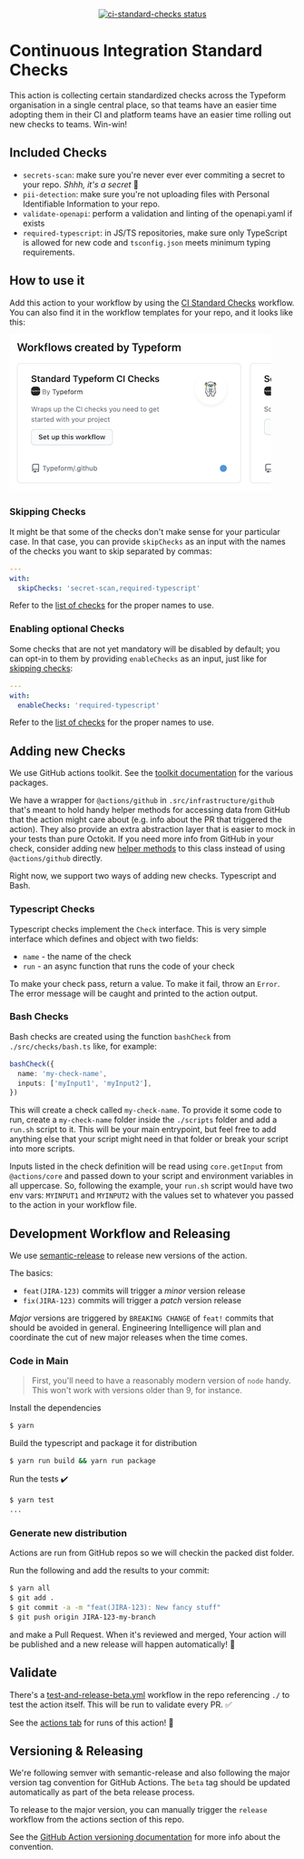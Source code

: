 <p align="center">
  <a href="https://github.com/Typeform/ci-standard-checks/actions"><img alt="ci-standard-checks status" src="https://github.com/Typeform/ci-standard-checks/workflows/build-test/badge.svg"></a>
</p>

# Continuous Integration Standard Checks

This action is collecting certain standardized checks across the
Typeform organisation in a single central place, so that teams have an
easier time adopting them in their CI and platform teams have an
easier time rolling out new checks to teams. Win-win!

## Included Checks

- `secrets-scan`: make sure you're never ever ever commiting a secret to
  your repo. _Shhh, it's a secret_ :shushing_face:
- `pii-detection`: make sure you're not uploading files with Personal Identifiable
  Information to your repo.
- `validate-openapi`: perform a validation and linting of the openapi.yaml if exists
- `required-typescript`: in JS/TS repositories, make sure only TypeScript is allowed
  for new code and `tsconfig.json` meets minimum typing requirements.

## How to use it

Add this action to your workflow by using the [CI Standard
Checks](https://github.com/Typeform/.github/blob/4ef297489a0a9795126e681a1211b650fa12e143/workflow-templates/ci-standard-checks.yml)
workflow. You can also find it in the workflow templates for your
repo, and it looks like this:

![Workflow Template](./docs/workflow-template.png)

### Skipping Checks

It might be that some of the checks don't make sense for your
particular case. In that case, you can provide `skipChecks` as an
input with the names of the checks you want to skip separated by
commas:

```yaml
---
with:
  skipChecks: 'secret-scan,required-typescript'
```

Refer to the [list of checks](#included-checks) for the proper names
to use.

### Enabling optional Checks

Some checks that are not yet mandatory will be disabled by default; you can opt-in
to them by providing `enableChecks` as an input, just like for [skipping checks](#skipping-checks):

```yaml
---
with:
  enableChecks: 'required-typescript'
```

Refer to the [list of checks](#included-checks) for the proper names
to use.

## Adding new Checks

We use GitHub actions toolkit. See the [toolkit
documentation](https://github.com/actions/toolkit/blob/master/README.md#packages)
for the various packages.

We have a wrapper for `@actions/github` in
`.src/infrastructure/github` that's meant to hold handy helper
methods for accessing data from GitHub that the action might care about
(e.g. info about the PR that triggered the action). They also provide
an extra abstraction layer that is easier to mock in your tests than
pure Octokit. If you need more info from GitHub in your check,
consider adding new [helper
methods](./src/infrastructure/github.ts#L19) to this class instead of
using `@actions/github` directly.

Right now, we support two ways of adding new checks. Typescript and
Bash.

### Typescript Checks

Typescript checks implement the `Check` interface. This is very simple
interface which defines and object with two fields:

- `name` - the name of the check
- `run` - an async function that runs the code of your check

To make your check pass, return a value. To make it fail, throw an
`Error`. The error message will be caught and printed to the action
output.

### Bash Checks

Bash checks are created using the function `bashCheck` from
`./src/checks/bash.ts` like, for example:

```typescript
bashCheck({
  name: 'my-check-name',
  inputs: ['myInput1', 'myInput2'],
})
```

This will create a check called `my-check-name`. To provide it some
code to run, create a `my-check-name` folder inside the `./scripts`
folder and add a `run.sh` script to it. This will be your main
entrypoint, but feel free to add anything else that your script might
need in that folder or break your script into more scripts.

Inputs listed in the check definition will be read using
`core.getInput` from `@actions/core` and passed down to your script
and environment variables in all uppercase. So, following the example,
your `run.sh` script would have two env vars: `MYINPUT1` and
`MYINPUT2` with the values set to whatever you passed to the action in
your workflow file.

## Development Workflow and Releasing

We use
[semantic-release](https://github.com/semantic-release/semantic-release)
to release new versions of the action.

The basics:

- `feat(JIRA-123)` commits will trigger a _minor_ version release
- `fix(JIRA-123)` commits will trigger a _patch_ version release

_Major_ versions are triggered by `BREAKING CHANGE` of `feat!` commits
that should be avoided in general. Engineering Intelligence will plan and coordinate the
cut of new major releases when the time comes.

### Code in Main

> First, you'll need to have a reasonably modern version of `node` handy. This won't work with versions older than 9, for instance.

Install the dependencies

```bash
$ yarn
```

Build the typescript and package it for distribution

```bash
$ yarn run build && yarn run package
```

Run the tests :heavy_check_mark:

```bash
$ yarn test
...
```

### Generate new distribution

Actions are run from GitHub repos so we will checkin the packed dist folder.

Run the following and add the results to your commit:

```bash
$ yarn all
$ git add .
$ git commit -a -m "feat(JIRA-123): New fancy stuff"
$ git push origin JIRA-123-my-branch
```

and make a Pull Request. When it's reviewed and merged, Your action
will be published and a new release will happen automatically! :rocket:

## Validate

There's a [test-and-release-beta.yml](.github/workflows/test-and-release-beta.yml) workflow in the repo
referencing `./` to test the action itself. This will be run to
validate every PR. :white_check_mark:

See the [actions
tab](https://github.com/Typeform/ci-standard-checks/actions) for runs
of this action! :rocket:

## Versioning & Releasing

We're following semver with semantic-release and also following the
major version tag convention for GitHub Actions. The `beta` tag should be
updated automatically as part of the beta release process.

To release to the major version, you can manually trigger the `release` workflow from the actions section of this repo.

See the [GitHub Action versioning
documentation](https://github.com/actions/toolkit/blob/master/docs/action-versioning.md)
for more info about the convention.
